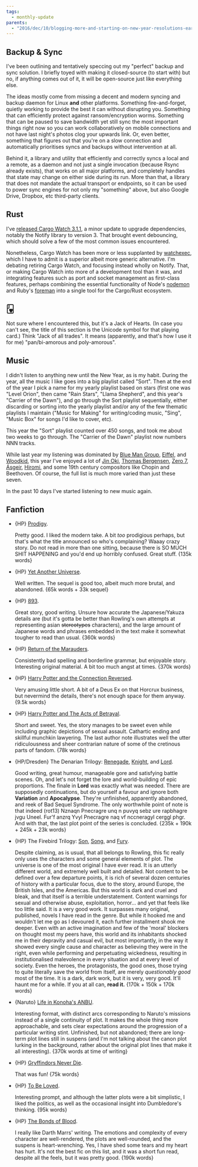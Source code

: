 ```yaml
---
tags:
  - monthly-update
parents:
  - "2016/dec/10/blogging-more-and-starting-on-new-year-resolutions-early"
---
```


## Backup & Sync

I've been outlining and tentatively speccing out my "perfect" backup and sync
solution. I briefly toyed with making it closed-source (to start with) but no,
if anything comes out of it, it will be open-source just like everything else.

The ideas mostly come from missing a decent and modern syncing and backup
daemon for Linux **and** other platforms. Something fire-and-forget, quietly
working to provide the best it can without disrupting you. Something that can
efficiently protect against ransom/encryption worms. Something that can be
paused to save bandwidth yet still sync the most important things right now so
you can work collaboratively on mobile connections and not have last night's
photos clog your upwards link. Or, even better, something that figures out that
you're on a slow connection and automatically prioritises syncs and backups
without intervention at all.

Behind it, a library and utility that efficiently and correctly syncs a local
and a remote, as a daemon and not just a single invocation (because Rsync
already exists), that works on all major platforms, and completely handles that
state may change on either side during its run. More than that, a library that
does not mandate the actual transport or endpoints, so it can be used to power
sync engines for not only my "something" above, but also Google Drive, Dropbox,
etc third-party clients.

## Rust

I've [released Cargo Watch 3.1.1][watch-3.1.1], a minor update to upgrade
dependencies, notably the Notify library to version 3. That brought event
debouncing, which should solve a few of the most common issues encountered.

Nonetheless, Cargo Watch has been more or less supplanted by [watchexec], which
I have to admit is a superior albeit more generic alternative. I'm debating
retiring Cargo Watch, and focusing instead wholly on Notify. That, or making
Cargo Watch into more of a development tool than it was, and integrating
features such as port and socket management as first-class features, perhaps
combining the essential functionality of Node's [nodemon] and Ruby's [foreman]
into a single tool for the Cargo/Rust ecosystem.

[foreman]: https://github.com/ddollar/foreman
[nodemon]: https://github.com/remy/nodemon
[watch-3.1.1]: https://twitter.com/passcod/status/813691373643698176
[watchexec]: https://github.com/mattgreen/watchexec

## 🂻

Not sure where I encountered this, but it's a Jack of Hearts. (In case you
can't see, the title of this section is the Unicode symbol for that playing
card.) Think "Jack of all trades". It means (apparently, and that's how I use
it for me) "pan/bi-amorous and poly-amorous".

## Music

I didn't listen to anything new until the New Year, as is my habit. During the
year, all the music I like goes into a big playlist called "Sort". Then at the
end of the year I pick a name for my yearly playlist based on stars (first one
was "Level Orion", then came "Rain Stars", "Llama Shepherd", and this year's
"Carrier of the Dawn"), and go through the Sort playlist sequentially, either
discarding or sorting into the yearly playlist and/or any of the few thematic
playlists I maintain ("Music for Making" for writing/coding music, "Sing",
"Music Box" for songs I'd like to cover, etc).

This year the "Sort" playlist counted over 450 songs, and took me about two
weeks to go through. The "Carrier of the Dawn" playlist now numbers NNN tracks.

While last year my listening was dominated by [Blue Man Group], [Eiffel], and
[Woodkid], this year I've enjoyed a lot of [Jin Oki], [Thomas Bergensen], [Zero
7], [Ásgeir], [Hiromi], and some 19th century compositors like Chopin and
Beethoven. Of course, the full list is much more varied than just these seven.

In the past 10 days I've started listening to new music again.

[Blue Man Group]: https://www.blueman.com/
[Eiffel]: http://www.eiffelnews.com/
[Woodkid]: http://www.woodkid.com/
[Jin Oki]: http://jinoki.net/
[Thomas Bergensen]: http://www.thomasbergersen.com/
[Zero 7]: http://zero7.co.uk
[Ásgeir]: https://www.asgeirmusic.com/
[Hiromi]: http://www.hiromiuehara.com/

## Fanfiction

- {HP} [Prodigy](https://www.fanfiction.net/s/3415504/1/Prodigy).

  Pretty good. I liked the modern take. A bit *too* prodigious perhaps, but
  that's what the title announced so who's complaining? Waaay crazy story. Do
  not read in more than one sitting, because there is SO MUCH SHIT HAPPENING
  and you'd end up horribly confused. Great stuff. {135k words}

- {HP} [Yet Another Universe](https://www.fanfiction.net/s/6320683/1/Yet-Another-Universe).

  Well written. The sequel is good too, albeit much more brutal, and abandoned.
  {65k words + 33k sequel}

- {HP} [893](https://www.fanfiction.net/s/7161848/1/893).

  Great story, good writing. Unsure how accurate the Japanese/Yakuza details
  are (but it's gotta be better than Rowling's own attempts at representing
  asian ~~stereotypes~~ characters), and the large amount of Japanese words and
  phrases embedded in the text make it somewhat tougher to read than usual.
  {360k words}

- {HP} [Return of the Marauders](https://www.fanfiction.net/s/5856625/1/The-Return-of-the-Marauders).

  Consistently bad spelling and borderline grammar, but enjoyable story.
  Interesting original material. A bit too much angst at times. {370k words}

- {HP} [Harry Potter and the Connection Reversed](https://www.fanfiction.net/s/9132770/1/Harry-Potter-and-the-Connection-Reversed).

  Very amusing little short. A bit of a Deus Ex on that Horcrux business, but
  nevermind the details, there's not enough space for them anyway. {9.5k words}

- {HP} [Harry Potter and The Acts of Betrayal](https://www.fanfiction.net/s/3807777/1/Harry-Potter-and-The-Acts-of-Betrayal).

  Short and sweet. Yes, the story manages to be sweet even while including
  graphic depictions of sexual assault. Cathartic ending and skillful munchkin
  lawyering. The last author note illustrates well the utter ridiculousness and
  sheer contrarian nature of some of the cretinous parts of fandom. {78k words}

- {HP/Dresden} The Denarian Trilogy: [Renegade](https://www.fanfiction.net/s/3473224/1/The-Denarian-Renegade), [Knight](https://www.fanfiction.net/s/3856581/1/The-Denarian-Knight), and [Lord](https://www.fanfiction.net/s/4359957/1/The-Denarian-Lord).

  Good writing, great humour, manageable gore and satisfying battle scenes. Oh,
  and let's not forget the lore and world-building of epic proportions. The
  finale in **Lord** was exactly what was needed. There are supposedly
  continuations, but do yourself a favour and ignore both **Variation** and
  **Apocalypse**. They're unfinished, apparently abandoned, and reek of Bad
  Sequel Syndrome. The only worthwhile point of note is that indeed (rot13)
  Nznaqn Pnecragre unq n puvyq sebz ure rapbhagre jvgu Uneel. Fur'f anzrq Yvyl
  Pnecragre naq vf nccneragyl cerggl phgr. And with that, the last plot point
  of the series is concluded. {235k + 190k + 245k + 23k words}

- {HP} The Firebird Trilogy: [Son](https://www.fanfiction.net/s/8629685/1/Firebird-s-Son-Book-I-of-the-Firebird-Trilogy), [Song](https://www.fanfiction.net/s/9646669/1/Firebird-s-Song-Book-II-of-the-Firebird-Trilogy), and [Fury](https://www.fanfiction.net/s/10373959/1/Firebird-s-Fury-Book-III-of-the-Firebird-Trilogy).

  Despite claiming, as is usual, that all belongs to Rowling, this fic really
  only uses the characters and some general elements of plot. The universe is
  one of the most original I have ever read. It is an utterly different world,
  and extremely well built and detailed. Not content to be defined over a few
  departure points, it is rich of several dozen centuries of history with a
  particular focus, due to the story, around Europe, the British Isles, and the
  Americas. But this world is dark and cruel and bleak, and that itself is a
  terrible understatement. Content warnings for sexual and otherwise abuse,
  exploitation, horror... and yet that feels like too little said. It is a very
  good work. It surpasses many original, published, novels I have read in the
  genre. But while it hooked me and wouldn't let me go as I devoured it, each
  further installment shook me deeper. Even with an active imagination and few
  of the 'moral' blockers on thought most my peers have, this world and its
  inhabitants shocked me in their depravity and casual evil, but most
  importantly, in the way it showed every single cause and character as
  believing they were in the right, even while performing and perpetuating
  wickedness, resulting in institutionalised malevolence in every situation and
  at every level of society. Even the heroes, the protagonists, the good ones,
  those trying to quite literally save the world from itself, are merely
  _questionably good_ most of the time. It is a dark, dark work, but it is
  very, very good. It'll haunt me for a while. If you at all can, **read it.**
  {170k + 150k + 170k words}

- {Naruto} [Life in Konoha's ANBU](https://www.fanfiction.net/s/7977390/1/Life-in-Konoha-s-ANBU).

  Interesting format, with distinct arcs corresponding to Naruto's missions
  instead of a single continuity of plot. It makes the whole thing more
  approachable, and sets clear expectations around the progression of a
  particular writing stint. Unfinished, but not abandoned; there are long-term
  plot lines still in suspens (and I'm not talking about the canon plot lurking
  in the background, rather about the original plot lines that make it all
  interesting). {370k words at time of writing}

- {HP} [Gryffindors Never Die](https://www.fanfiction.net/s/6452481/1/Gryffindors-Never-Die).

  That was fun! {75k words}

- {HP} [To Be Loved](https://www.fanfiction.net/s/5599903/1/To-Be-Loved).

  Interesting prompt, and although the latter plots were a bit simplistic, I
  liked the politics, as well as the occasional insight into Dumbledore's
  thinking. {95k words}

- {HP} [The Bonds of Blood](https://www.fanfiction.net/s/5435295/1/The-Bonds-of-Blood).

  I really like Darth Marrs' writing. The emotions and complexity of every
  character are well-rendered, the plots are well-rounded, and the suspens is
  heart-wrenching. Yes, I have shed some tears and my heart has hurt. It's not
  the best fic on this list, and it was a short fun read, despite all the
  feels, but it was pretty good. {190k words}

